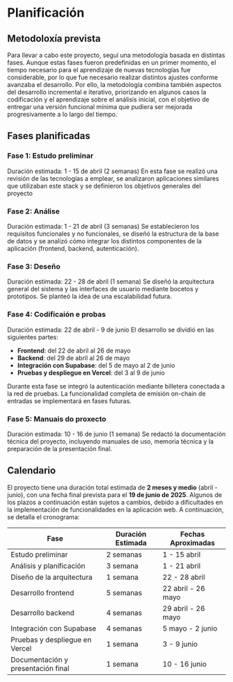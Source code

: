 # Planificación

## Metodoloxía prevista

Para llevar a cabo este proyecto, seguí una metodología basada en distintas fases. Aunque estas fases fueron predefinidas en un primer momento, el tiempo necesario para el aprendizaje de nuevas tecnologías fue considerable, por lo que fue necesario realizar distintos ajustes conforme avanzaba el desarrollo. Por ello, la metodología combina también aspectos del desarrollo incremental e iterativo, priorizando en algunos casos la codificación y el aprendizaje sobre el análisis inicial, con el objetivo de entregar una versión funcional mínima que pudiera ser mejorada progresivamente a lo largo del tiempo.

## Fases planificadas

### Fase 1: Estudo preliminar

Duración estimada: 1 - 15 de abril (2 semanas)
En esta fase se realizó una revisión de las tecnologías a emplear, se analizaron aplicaciones similares que utilizaban este stack y se definieron los objetivos generales del proyecto

### Fase 2: Análise

Duración estimada: 1 - 21 de abril (3 semanas)
Se establecieron los requisitos funcionales y no funcionales, se diseñó la estructura de la base de datos y se analizó cómo integrar los distintos componentes de la aplicación (frontend, backend, autenticación).

### Fase 3: Deseño

Duración estimada: 22 - 28 de abril (1 semana)
Se diseñó la arquitectura general del sistema y las interfaces de usuario mediante bocetos y prototipos. Se planteó la idea de una escalabilidad futura.

### Fase 4: Codificaión e probas

Duración estimada: 22 de abril - 9 de junio
El desarrollo se dividió en las siguientes partes:

- **Frontend**: del 22 de abril al 26 de mayo
- **Backend**: del 29 de abril al 26 de mayo
- **Integración con Supabase**: del 5 de mayo al 2 de junio
- **Pruebas y despliegue en Vercel**: del 3 al 9 de junio

Durante esta fase se integró la autenticación mediante billetera conectada a la red de pruebas. La funcionalidad completa de emisión on-chain de entradas se implementará en fases futuras.

### Fase 5: Manuais do proxecto

Duración estimada: 10 - 16 de junio (1 semana)
Se redactó la documentación técnica del proyecto, incluyendo manuales de uso, memoria técnica y la preparación de la presentación final.

## Calendario

El proyecto tiene una duración total estimada de **2 meses y medio** (abril - junio), con una fecha final prevista para el **19 de junio de 2025**. Algunos de los plazos a continuación están sujetos a cambios, debido a dificultades en la implementación de funcionalidades en la aplicación web. A continuación, se detalla el cronograma:

| **Fase**                           | **Duración Estimada** | **Fechas Aproximadas** |
| ---------------------------------- | --------------------- | ---------------------- |
| Estudo preliminar                  | 2 semanas             | 1 - 15 abril           |
| Análisis y planificación           | 3 semana              | 1 - 21 abril           |
| Diseño de la arquitectura          | 1 semana              | 22 - 28 abril          |
| Desarrollo frontend                | 5 semanas             | 22 abril - 26 mayo     |
| Desarrollo backend                 | 4 semanas             | 29 abril - 26 mayo     |
| Integración con Supabase           | 4 semanas             | 5 mayo - 2 junio       |
| Pruebas y despliegue en Vercel     | 1 semana              | 3 - 9 junio            |
| Documentación y presentación final | 1 semana              | 10 - 16 junio          |
